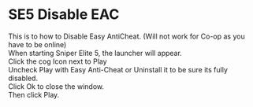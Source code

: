 # SE5 Disable EAC
This is to how to Disable Easy AntiCheat. (Will not work for Co-op as you have to be online)<br/>
When starting Sniper Elite 5, the launcher will appear.<br/>
Click the cog Icon next to Play<br/>
Uncheck Play with Easy Anti-Cheat or Uninstall it to be sure its fully disabled.<br/>
Click Ok to close the window.<br/>
Then click Play.
